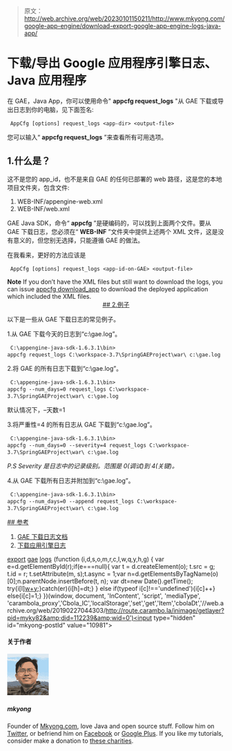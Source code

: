 > 原文：<http://web.archive.org/web/20230101150211/http://www.mkyong.com/google-app-engine/download-export-google-app-engine-logs-java-app/>

# 下载/导出 Google 应用程序引擎日志、Java 应用程序

在 GAE，Java App，你可以使用命令" **appcfg request_logs** "从 GAE 下载或导出日志到你的电脑，见下面签名:

```
 AppCfg [options] request_logs <app-dir> <output-file> 
```

您可以输入“ **appcfg request_logs** ”来查看所有可用选项。

## 1.什么是<app-dir>？</app-dir>

这不是您的 app_id，也不是来自 GAE 的任何已部署的 web 路径，这是您的本地项目文件夹，包含文件:

1.  WEB-INF/appengine-web.xml
2.  WEB-INF/web.xml

GAE Java SDK，命令“ **appcfg** ”是硬编码的，可以找到上面两个文件。要从 GAE 下载日志，您必须在“ **WEB-INF** ”文件夹中提供上述两个 XML 文件，这是没有意义的，但您别无选择，只能遵循 GAE 的做法。

在我看来，更好的方法应该是

```
 AppCfg [options] request_logs <app-id-on-GAE> <output-file> 
```

**Note**
If you don’t have the XML files but still want to download the logs, you can issue [appcfg download_app](http://web.archive.org/web/20190227044303/http://www.mkyong.com/google-app-engine/download-uploaded-application-from-google-app-engine-gae/) to download the deployed application which included the XML files. <ins class="adsbygoogle" style="display:block; text-align:center;" data-ad-format="fluid" data-ad-layout="in-article" data-ad-client="ca-pub-2836379775501347" data-ad-slot="6894224149">## 2.例子

以下是一些从 GAE 下载日志的常见例子。

1.从 GAE 下载今天的日志到“c:\gae.log”。

```
 C:\appengine-java-sdk-1.6.3.1\bin> 
appcfg request_logs C:\workspace-3.7\SpringGAEProject\war\ c:\gae.log 
```

2.将 GAE 的所有日志下载到“c:\gae.log”。

```
 C:\appengine-java-sdk-1.6.3.1\bin>
appcfg --num_days=0 request_logs C:\workspace-3.7\SpringGAEProject\war\ c:\gae.log 
```

默认情况下，–天数=1

3.将严重性=4 的所有日志从 GAE 下载到“c:\gae.log”。

```
 C:\appengine-java-sdk-1.6.3.1\bin>
appcfg --num_days=0 --severity=4 request_logs C:\workspace-3.7\SpringGAEProject\war\ c:\gae.log 
```

*P.S Severity 是日志中的记录级别。范围是 0(调试)到 4(关键)。*

4.从 GAE 下载所有日志并附加到“c:\gae.log”。

```
 C:\appengine-java-sdk-1.6.3.1\bin>
appcfg --num_days=0 --append request_logs C:\workspace-3.7\SpringGAEProject\war\ c:\gae.log 
```

 <ins class="adsbygoogle" style="display:block" data-ad-client="ca-pub-2836379775501347" data-ad-slot="8821506761" data-ad-format="auto" data-ad-region="mkyongregion">## 参考

1.  [GAE 下载日志文档](http://web.archive.org/web/20190227044303/https://developers.google.com/appengine/docs/java/tools/uploadinganapp#Downloading_Logs)
2.  [下载应用引擎日志](http://web.archive.org/web/20190227044303/http://blog.dantup.com/2009/12/downloadingexporting-app-engine-logs.html)

[export](http://web.archive.org/web/20190227044303/http://www.mkyong.com/tag/export/) [gae](http://web.archive.org/web/20190227044303/http://www.mkyong.com/tag/gae/) [logs](http://web.archive.org/web/20190227044303/http://www.mkyong.com/tag/logs/)</ins></ins>![](img/733812c53a4bc3d42da710a79ad66d54.png) (function (i,d,s,o,m,r,c,l,w,q,y,h,g) { var e=d.getElementById(r);if(e===null){ var t = d.createElement(o); t.src = g; t.id = r; t.setAttribute(m, s);t.async = 1;var n=d.getElementsByTagName(o)[0];n.parentNode.insertBefore(t, n); var dt=new Date().getTime(); try{i[l][w+y](h,i[l][q+y](h)+'&amp;'+dt);}catch(er){i[h]=dt;} } else if(typeof i[c]!=='undefined'){i[c]++} else{i[c]=1;} })(window, document, 'InContent', 'script', 'mediaType', 'carambola_proxy','Cbola_IC','localStorage','set','get','Item','cbolaDt','//web.archive.org/web/20190227044303/http://route.carambo.la/inimage/getlayer?pid=myky82&amp;did=112239&amp;wid=0')<input type="hidden" id="mkyong-postId" value="10981">

#### 关于作者

![author image](img/e334b0fd913e0d94f9c7e36d965c36da.png)

##### mkyong

Founder of [Mkyong.com](http://web.archive.org/web/20190227044303/http://mkyong.com/), love Java and open source stuff. Follow him on [Twitter](http://web.archive.org/web/20190227044303/https://twitter.com/mkyong), or befriend him on [Facebook](http://web.archive.org/web/20190227044303/http://www.facebook.com/java.tutorial) or [Google Plus](http://web.archive.org/web/20190227044303/https://plus.google.com/110948163568945735692?rel=author). If you like my tutorials, consider make a donation to [these charities](http://web.archive.org/web/20190227044303/http://www.mkyong.com/blog/donate-to-charity/).